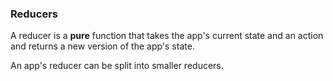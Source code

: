 ### Reducers

A reducer is a <b>pure</b> function that takes the app's current state and an action and returns a new version of the app's state.

An app's reducer can be split into smaller reducers.
